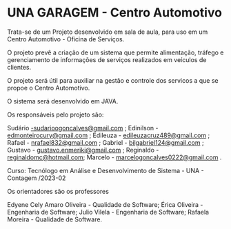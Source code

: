 
# UNA GARAGEM - Centro Automotivo

Trata-se de um Projeto desenvolvido em sala de aula, para uso em um Centro Automotivo - Oficina de Serviços.

O projeto prevê a criação de um sistema que permite alimentação, tráfego e gerenciamento de informações de serviços realizados em veículos de clientes.

O projeto será útil para auxiliar na gestão e controle dos servicos a que se propoe o Centro Automotivo.

O sistema será desenvolvido em JAVA.

Os responsáveis ​​pelo projeto são:

Sudário -sudarioogoncalves@gmail.com ; Edinilson - edmonteirocury@gmail.com ; Edileuza - edileuzacruz489@gmail.com ; 
Rafael - nrafael832@gmail.com ; Gabriel - bilgabriel124@gmail.com ; Gustavo - gustavo.enmeriki@gmail.com ; Reginaldo - reginaldomc@hotmail.com; 
Marcelo - marcelogoncalves0222@gmail.com .

Curso: Tecnólogo em Análise e Desenvolvimento de Sistema - UNA - Contagem /2023-02

Os orientadores são os professores

Edyene Cely Amaro Oliveira - Qualidade de Software; Érica Oliveira - Engenharia de Software; Julio Vilela - Engenharia de Software; Rafaela Moreira - Qualidade de Software.
